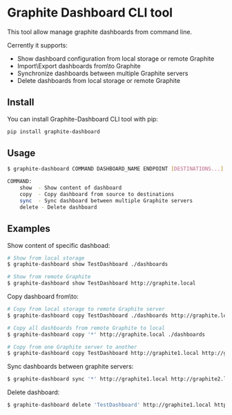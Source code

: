 # Graphite Dashboard CLI tool
This tool allow manage graphite dashboards from command line.

Cerrently it supports:
* Show dashboard configuration from local storage or remote Graphite
* Import\Export dashboards from\to Graphite
* Synchronize dashboards between multiple Graphite servers
* Delete dashboards from local storage or remote Graphite

## Install
You can install Graphite-Dashboard CLI tool with pip:
```bash
pip install graphite-dashboard
``` 

## Usage

```bash
$ graphite-dashboard COMMAND DASHBOARD_NAME ENDPOINT [DESTINATIONS...]

COMMAND:
    show  - Show content of dashboard
    copy  - Copy dashboard from source to destinations
    sync  - Sync dashboard between multiple Graphite servers
    delete - Delete dashboard
```

## Examples

Show content of specific dashboad:
```bash
# Show from local storage
$ graphite-dashboard show TestDashboard ./dashboards

# Show from remote Graphite
$ graphite-dashboard show TestDashboard http://graphite.local
```

Copy dashboard from\to:
```bash
# Copy from local storage to remote Graphite server
$ graphite-dashboard copy TestDashboard ./dashboards http://graphite.local

# Copy all dashboards from remote Graphite to local
$ graphite-dashboard copy '*' http://graphite.local ./dashboards

# Copy from one Graphite server to another
$ graphite-dashboard copy TestDashboard http://graphite1.local http://graphite2.local
```

Sync dashboards between graphite servers:
```bash
$ graphite-dashboard sync '*' http://graphite1.local http://graphite2.local http://graphite3.local
```

Delete dashboard:
```bash
$ graphite-dashboard delete 'TestDashboard' http://graphite1.local http://graphite2.local
```
